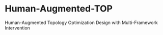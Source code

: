 # Human-Augmented-TOP
Human-Augmented Topology Optimization Design with Multi-Framework Intervention
